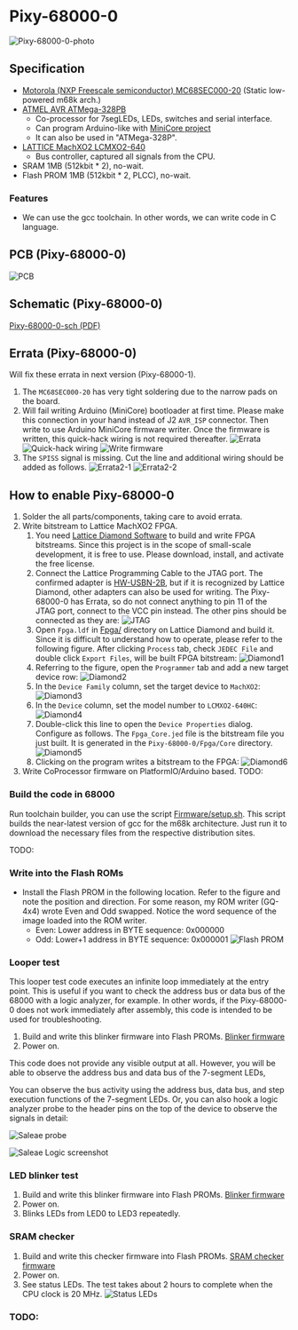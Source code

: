 # Pixy-68000-0

![Pixy-68000-0-photo](Images/Pixy-68000-0-photo.jpg)

## Specification

* [Motorola (NXP Freescale semiconductor) MC68SEC000-20](https://www.nxp.com/docs/en/product-brief/MC68SEC000.pdf) (Static low-powered m68k arch.)
* [ATMEL AVR ATMega-328PB](https://www.microchip.com/en-us/product/atmega328p)
  * Co-processor for 7segLEDs, LEDs, switches and serial interface.
  * Can program Arduino-like with [MiniCore project](https://github.com/MCUdude/MiniCore)
  * It can also be used in "ATMega-328P".
* [LATTICE MachXO2 LCMXO2-640](https://www.latticesemi.com/products/fpgaandcpld/machxo2)
  * Bus controller, captured all signals from the CPU.
* SRAM 1MB (512kbit * 2), no-wait.
* Flash PROM 1MB (512kbit * 2, PLCC), no-wait.

### Features

* We can use the gcc toolchain. In other words, we can write code in C language.


## PCB (Pixy-68000-0)

![PCB](Images/Pixy-68000-0-pcb.png)

## Schematic (Pixy-68000-0)

[Pixy-68000-0-sch (PDF)](Images/Pixy-68000-0-sch.pdf)

## Errata (Pixy-68000-0)

Will fix these errata in next version (Pixy-68000-1).

1. The `MC68SEC000-20` has very tight soldering due to the narrow pads on the board.
2. Will fail writing Arduino (MiniCore) bootloader at first time.
   Please make this connection in your hand instead of J2 `AVR_ISP` connector.
   Then write to use Arduino MiniCore firmware writer.
   Once the firmware is written, this quick-hack wiring is not required thereafter.
   ![Errata](Images/Pixy-68000-0-errata.png)
   ![Quick-hack wiring](Images/Pixy-68000-0-errata-photo.jpg)
   ![Write firmware](Images/Pixy-68000-0-write-firmware.png)
3. The `SPISS` signal is missing.
   Cut the line and additional wiring should be added as follows.
   ![Errata2-1](Images/Pixy-68000-0-errata2-photo1.jpg)
   ![Errata2-2](Images/Pixy-68000-0-errata2-photo2.jpg)

## How to enable Pixy-68000-0

1. Solder the all parts/components, taking care to avoid errata.
2. Write bitstream to Lattice MachXO2 FPGA.
   1. You need [Lattice Diamond Software](https://www.latticesemi.com/latticediamond) to build and write FPGA bitstreams.
      Since this project is in the scope of small-scale development, it is free to use. Please download, install, and activate the free license.
   2. Connect the Lattice Programming Cable to the JTAG port.
      The confirmed adapter is [HW-USBN-2B](https://www.latticesemi.com/en/Products/DevelopmentBoardsAndKits/ProgrammingCablesforPCs),
      but if it is recognized by Lattice Diamond, other adapters can also be used for writing.
      The Pixy-68000-0 has Errata, so do not connect anything to pin 11 of the JTAG port, connect to the VCC pin instead.
      The other pins should be connected as they are:
      ![JTAG](Images/Pixy-68000-0-jtag.jpg)
   3. Open `Fpga.ldf` in [Fpga/](Fpga/) directory on Lattice Diamond and build it.
      Since it is difficult to understand how to operate, please refer to the following figure.
      After clicking `Process` tab, check `JEDEC File` and double click `Export Files`, will be built FPGA bitstream:
      ![Diamond1](Images/Diamond1.png)
   4. Referring to the figure, open the `Programmer` tab and add a new target device row:
      ![Diamond2](Images/Diamond2.png)
   5. In the `Device Family` column, set the target device to `MachXO2`:
      ![Diamond3](Images/Diamond3.png)
   6. In the `Device` column, set the model number to `LCMXO2-640HC`:
      ![Diamond4](Images/Diamond4.png)
   7. Double-click this line to open the `Device Properties` dialog. Configure as follows.
      The `Fpga_Core.jed` file is the bitstream file you just built. It is generated in the `Pixy-68000-0/Fpga/Core` directory.
      ![Diamond5](Images/Diamond5.png)
   8. Clicking on the program writes a bitstream to the FPGA:
      ![Diamond6](Images/Diamond6.png)
3. Write CoProcessor firmware on PlatformIO/Arduino based.
   TODO:

### Build the code in 68000

Run toolchain builder, you can use the script [Firmware/setup.sh](Firmware/setup.sh).
This script builds the near-latest version of gcc for the m68k architecture.
Just run it to download the necessary files from the respective distribution sites.

TODO:

### Write into the Flash ROMs

* Install the Flash PROM in the following location. Refer to the figure and note the position and direction.
  For some reason, my ROM writer (GQ-4x4) wrote Even and Odd swapped.
  Notice the word sequence of the image loaded into the ROM writer.
  * Even: Lower address in BYTE sequence: 0x000000
  * Odd: Lower+1 address in BYTE sequence: 0x000001
  ![Flash PROM](Images/Pixy-68000-0-flash.jpg)

### Looper test

This looper test code executes an infinite loop immediately at the entry point.
This is useful if you want to check the address bus or data bus of the 68000 with a logic analyzer, for example.
In other words, if the Pixy-68000-0 does not work immediately after assembly, this code is intended to be used for troubleshooting.

1. Build and write this blinker firmware into Flash PROMs.
   [Blinker firmware](Firmware/blinker/)
2. Power on.

This code does not provide any visible output at all.
However, you will be able to observe the address bus and data bus of the 7-segment LEDs,

You can observe the bus activity using the address bus, data bus, and step execution functions of the 7-segment LEDs.
Or, you can also hook a logic analyzer probe to the header pins on the top of the device to observe the signals in detail:

![Saleae probe](Images/SaleaeProbe.jpg)

![Saleae Logic screenshot](Images/SaleaeLogic.png)

### LED blinker test

1. Build and write this blinker firmware into Flash PROMs.
   [Blinker firmware](Firmware/blinker/)
2. Power on.
3. Blinks LEDs from LED0 to LED3 repeatedly.

### SRAM checker

1. Build and write this checker firmware into Flash PROMs.
   [SRAM checker firmware](Firmware/sram_check/)
2. Power on.
3. See status LEDs. The test takes about 2 hours to complete when the CPU clock is 20 MHz.
   ![Status LEDs](Images/Pixy-68000-0-sram_check.jpg)

### TODO:
